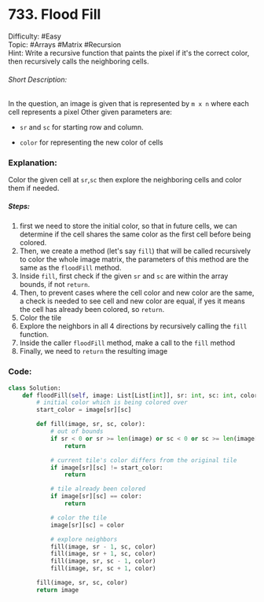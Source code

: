 # 733. Flood Fill

Difficulty: #Easy  
Topic: #Arrays #Matrix #Recursion  
Hint: Write a recursive function that paints the pixel if it's the correct color, then recursively calls the neighboring cells.

###### Short Description:
In the question, an image is given that is represented by `m x n` where each cell represents a pixel
Other given parameters are:

- `sr` and `sc` for starting row and column.

* `color` for representing the new color of cells

### Explanation:

Color the given cell at `sr`,`sc` then explore the neighboring cells and color them if needed.

##### Steps:

1. first we need to store the initial color, so that in future cells, we can determine if the cell shares the same color as the first cell before being colored.
2. Then, we create a method (let's say `fill`) that will be called recursively to color the whole image matrix, the parameters of this method are the same as the `floodFill` method.
3. Inside `fill`, first check if the given `sr` and `sc` are within the array bounds, if not `return`.
4. Then, to prevent cases where the cell color and new color are the same, a check is needed to see cell and new color are equal, if yes it means the cell has already been colored, so `return`.
5. Color the tile
6. Explore the neighbors in all 4 directions by recursively calling the `fill` function.
7. Inside the caller `floodFill` method, make a call to the `fill` method
8. Finally, we need to `return` the resulting image

### Code:

```python
class Solution:
    def floodFill(self, image: List[List[int]], sr: int, sc: int, color: int) -> List[List[int]]:
        # initial color which is being colored over
        start_color = image[sr][sc]

        def fill(image, sr, sc, color):
            # out of bounds
            if sr < 0 or sr >= len(image) or sc < 0 or sc >= len(image[0]):
                return

            # current tile's color differs from the original tile
            if image[sr][sc] != start_color:
                return

            # tile already been colored
            if image[sr][sc] == color:
                return

            # color the tile
            image[sr][sc] = color

            # explore neighbors
            fill(image, sr - 1, sc, color)
            fill(image, sr + 1, sc, color)
            fill(image, sr, sc - 1, color)
            fill(image, sr, sc + 1, color)

        fill(image, sr, sc, color)
        return image
```
